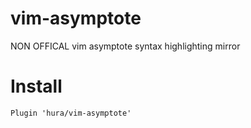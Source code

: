 vim-asymptote
=============

NON OFFICAL vim asymptote syntax highlighting mirror

# Install

    Plugin 'hura/vim-asymptote'
    

